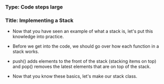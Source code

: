 ### Type: Code steps large ###

### Title: Implementing a Stack ###

- Now that you have seen an example of what a stack is, let's put this knowledge into practice.

- Before we get into the code, we should go over how each function in a stack works.

- push() adds elements to the front of the stack (stacking items on top) and pop() removes the latest elements that are on top of the
  stack.
  
- Now that you know these basics, let's make our stack class.

